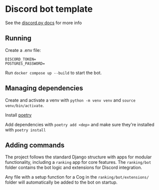 # Discord bot template

See the [discord.py docs](https://discordpy.readthedocs.io/en/stable/) for more info

## Running

Create a .env file:
```
DISCORD_TOKEN=
POSTGRES_PASSWORD=
```

Run `docker compose up --build` to start the bot.

## Managing dependencies

Create and activate a venv with `python -m venv venv` and `source venv/bin/activate`.

Install [poetry](https://python-poetry.org/docs/#installation)

Add dependencies with `poetry add <dep>` and make sure they're installed with `poetry install`

## Adding commands

The project follows the standard Django structure with apps for modular functionality, including a `ranking` app for core features. The `ranking/bot` folder contains the bot logic and extensions for Discord integration.

Any file with a setup function for a Cog in the `ranking/bot/extensions/` folder will automatically be added to the bot on startup.
